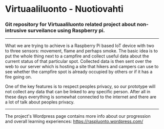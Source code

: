 # Virtuaaliluonto - Nuotiovahti

### Git repository for Virtuaaliluonto related project about non-intrusive surveilance using Raspberry pi.

---

What we are trying to achieve is a Raspberry Pi based IoT device with two to three sensors: movement, flame and perhaps smoke. The basic idea is to put the whole thing next to a campfire and collect useful data about the current status of that particular spot. Collected data is then sent over the web to our server which is hosting a site that hikers and campers can use to see whether the campfire spot is already occupied by others or if it has a fire going on.

One of the key features is to respect peoples privacy, so our prototype will not collect any data that can be linked to any specific person. After all in these days everything is somewhat connected to the internet and there are a lot of talk about peoples privacy.

---

The project's Wordpress page contains more info about our progression and overall learning experiences: https://raspluonto.wordpress.com/
